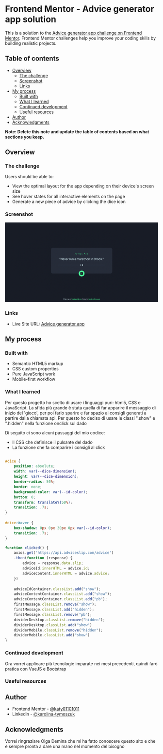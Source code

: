 # Frontend Mentor - Advice generator app solution

This is a solution to the [Advice generator app challenge on Frontend Mentor](https://www.frontendmentor.io/challenges/advice-generator-app-QdUG-13db). Frontend Mentor challenges help you improve your coding skills by building realistic projects.

## Table of contents

- [Overview](#overview)
  - [The challenge](#the-challenge)
  - [Screenshot](#screenshot)
  - [Links](#links)
- [My process](#my-process)
  - [Built with](#built-with)
  - [What I learned](#what-i-learned)
  - [Continued development](#continued-development)
  - [Useful resources](#useful-resources)
- [Author](#author)
- [Acknowledgments](#acknowledgments)

**Note: Delete this note and update the table of contents based on what sections you keep.**

## Overview

### The challenge

Users should be able to:

- View the optimal layout for the app depending on their device's screen size
- See hover states for all interactive elements on the page
- Generate a new piece of advice by clicking the dice icon

### Screenshot

![](./images/preview-app.png)

### Links

- Live Site URL: [Advice generator app](https://advice-generator-karolina.netlify.app/)

## My process

### Built with

- Semantic HTML5 markup
- CSS custom properties
- Pure JavaScript work
- Mobile-first workflow

### What I learned

Per questo progetto ho scelto di usare i linguaggi puri: html5, CSS e JavaScript. La sfida più grande è stata quella di far apparire il messaggio di inizio del 'gioco', per poi farlo sparire e far spazio ai consigli generati a partire dalla chiamata api.
Per questo ho deciso di usare le classi ".show" e ".hidden" nella funzione onclick sul dado

Di seguito ci sono alcuni passaggi del mio codice: 
- Il CSS che definisce il pulsante del dado
- La funzione che fa comparire i consigli al click

```html

```
```css
#dice {
    position: absolute;
    width: var(--dice-dimension);
    height: var(--dice-dimension);
    border-radius: 50%;
    border: none;
    background-color: var(--id-color);
    bottom: 0;
    transform: translateY(50%);
    transition: .7s;
}

#dice:hover {
    box-shadow: 0px 0px 30px 0px var(--id-color);
    transition: .7s;
}
```
```js
function clicked() {
    axios.get('https://api.adviceslip.com/advice')
    .then(function (response) {
        advice = response.data.slip;
        adviceId.innerHTML = advice.id;
        adviceContent.innerHTML = advice.advice;
    })

    adviceIdContainer.classList.add("show");
    adviceContentContainer.classList.add("show");
    adviceContentContainer.classList.add("pb");
    firstMessage.classList.remove("show");
    firstMessage.classList.add("hidden");
    firstMessage.classList.remove("pb");
    dividerDesktop.classList.remove("hidden");
    dividerDesktop.classList.add("show")
    dividerMobile.classList.remove("hidden");
    dividerMobile.classList.add("show")
}
```

### Continued development

Ora vorrei applicare più tecnologie imparate nei mesi precedenti, quindi farò pratica con VueJS e Bootstrap

### Useful resources
## Author

- Frontend Mentor - [@katy01101011](https://www.frontendmentor.io/profile/katy01101011)
- Linkedin - [@karolina-tymoszuk](https://www.linkedin.com/in/karolina-tymoszuk)

## Acknowledgments

Vorrei ringraziare Olga Demina che mi ha fatto conoscere questo sito e che è sempre pronta a dare una mano nel momento del bisogno
